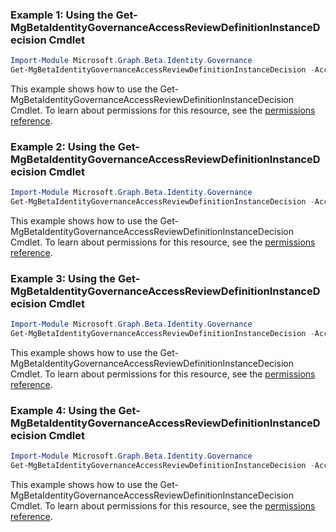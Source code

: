 ### Example 1: Using the Get-MgBetaIdentityGovernanceAccessReviewDefinitionInstanceDecision Cmdlet
```powershell
Import-Module Microsoft.Graph.Beta.Identity.Governance
Get-MgBetaIdentityGovernanceAccessReviewDefinitionInstanceDecision -AccessReviewScheduleDefinitionId $accessReviewScheduleDefinitionId -AccessReviewInstanceId $accessReviewInstanceId -AccessReviewInstanceDecisionItemId $accessReviewInstanceDecisionItemId
```
This example shows how to use the Get-MgBetaIdentityGovernanceAccessReviewDefinitionInstanceDecision Cmdlet.
To learn about permissions for this resource, see the [permissions reference](/graph/permissions-reference).
### Example 2: Using the Get-MgBetaIdentityGovernanceAccessReviewDefinitionInstanceDecision Cmdlet
```powershell
Import-Module Microsoft.Graph.Beta.Identity.Governance
Get-MgBetaIdentityGovernanceAccessReviewDefinitionInstanceDecision -AccessReviewScheduleDefinitionId $accessReviewScheduleDefinitionId -AccessReviewInstanceId $accessReviewInstanceId -AccessReviewInstanceDecisionItemId $accessReviewInstanceDecisionItemId
```
This example shows how to use the Get-MgBetaIdentityGovernanceAccessReviewDefinitionInstanceDecision Cmdlet.
To learn about permissions for this resource, see the [permissions reference](/graph/permissions-reference).
### Example 3: Using the Get-MgBetaIdentityGovernanceAccessReviewDefinitionInstanceDecision Cmdlet
```powershell
Import-Module Microsoft.Graph.Beta.Identity.Governance
Get-MgBetaIdentityGovernanceAccessReviewDefinitionInstanceDecision -AccessReviewScheduleDefinitionId $accessReviewScheduleDefinitionId -AccessReviewInstanceId $accessReviewInstanceId -ExpandProperty "insights" 
```
This example shows how to use the Get-MgBetaIdentityGovernanceAccessReviewDefinitionInstanceDecision Cmdlet.
To learn about permissions for this resource, see the [permissions reference](/graph/permissions-reference).
### Example 4: Using the Get-MgBetaIdentityGovernanceAccessReviewDefinitionInstanceDecision Cmdlet
```powershell
Import-Module Microsoft.Graph.Beta.Identity.Governance
Get-MgBetaIdentityGovernanceAccessReviewDefinitionInstanceDecision -AccessReviewScheduleDefinitionId $accessReviewScheduleDefinitionId -AccessReviewInstanceId $accessReviewInstanceId -Top 100 -Skip 0 
```
This example shows how to use the Get-MgBetaIdentityGovernanceAccessReviewDefinitionInstanceDecision Cmdlet.
To learn about permissions for this resource, see the [permissions reference](/graph/permissions-reference).
